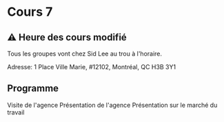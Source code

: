 # Cours 7

## ⚠️ Heure des cours modifié
Tous les groupes vont chez Sid Lee au trou à l'horaire. 

Adresse: 1 Place Ville Marie, #12102, Montréal, QC H3B 3Y1

## Programme
Visite de l'agence
Présentation de l'agence
Présentation sur le marché du travail
